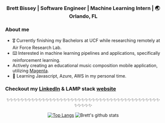 <div align="center">
<h3> Brett Bissey | Software Engineer | Machine Learning Intern | 🌏 Orlando, FL </h3>
</div>

### About me 

- 🎖 Currently finishing my Bachelors at UCF while researching remotely at Air Force Research Lab.
- ⌨️ Interested in machine learning pipelines and applications, specifically reinforcement learning.
- Actively creating an educational music composition mobile application, utilizing [Magenta](https://magenta.tensorflow.org/).
- 🌱 Learning Javascript, Azure, AWS in my personal time. 

### Checkout my [LinkedIn](https://medium.com/@trinwin) & LAMP stack [website](http://bbissey.com)

<div align="center">

✨✨✨✨✨✨✨✨✨✨✨✨✨✨✨✨✨✨✨✨✨✨✨✨✨✨✨✨✨✨✨✨✨✨✨✨✨✨✨✨✨✨✨✨✨✨✨✨

[![Top Langs](https://github-readme-stats.vercel.app/api/top-langs/?username=bb912&layout=compact)](https://github.com/anuraghazra/github-readme-stats)
![Brett's github stats](https://github-readme-stats.vercel.app/api/?username=bb912&show_icons=true&title_color=1F75C8&icon_color=2AA410&text_color=043667&bg_color=ffffff) 


</div>
